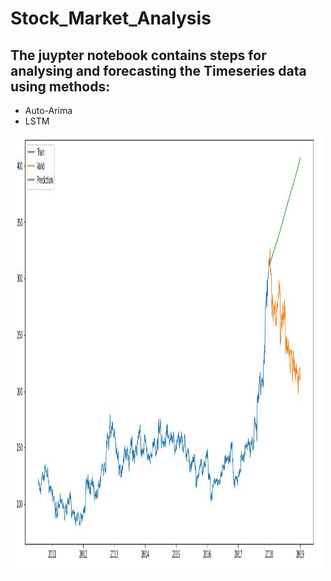 # Stock_Market_Analysis

<h2>The juypter notebook contains steps for analysing and forecasting the Timeseries data using methods:</h2>
<ul>
  <li>Auto-Arima</li>
  <li>LSTM</li>
</ul>

<img src="Arima.jpg" height=700 width=500>
